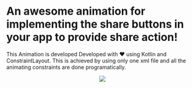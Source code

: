 # An awesome animation for implementing the share buttons in your app to provide share action! 

This Animation is developed Developed with ❤️ using Kotlin and ConstraintLayout. This is achieved by using only one xml file and all the animating constraints are done programatically.
<p align="center">
<img src="https://drive.google.com/uc?id=1IHKVNPxvQkdc_8Wh9mPIz0TUfiVOHlr3"></img>
</P
